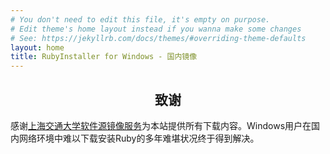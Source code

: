 ```yaml
---
# You don't need to edit this file, it's empty on purpose.
# Edit theme's home layout instead if you wanna make some changes
# See: https://jekyllrb.com/docs/themes/#overriding-theme-defaults
layout: home
title: RubyInstaller for Windows - 国内镜像
---
```


<style>
  h2 {
    text-align: center;
  }
</style>

## 致谢

感谢[上海交通大学软件源镜像服务](https://mirrors.sjtug.sjtu.edu.cn/)为本站提供所有下载内容。Windows用户在国内网络环境中难以下载安装Ruby的多年难堪状况终于得到解决。

